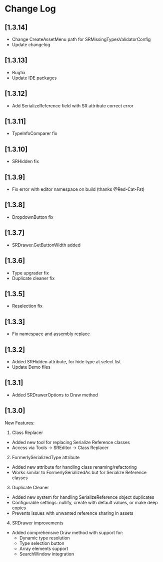 # Change Log

## [1.3.14]

- Change CreateAssetMenu path for SRMissingTypesValidatorConfig
- Update changelog

## [1.3.13]

- Bugfix
- Update IDE packages

## [1.3.12]

- Add SerializeReference field with SR attribute correct error

## [1.3.11]

- TypeInfoComparer fix

## [1.3.10]

- SRHidden fix

## [1.3.9]

- Fix error with editor namespace on build (thanks @Red-Cat-Fat)

## [1.3.8]

- DropdownButton fix

## [1.3.7]

- SRDrawer.GetButtonWidth added

## [1.3.6]

- Type upgrader fix
- Duplicate cleaner fix

## [1.3.5]

- Reselection fix

## [1.3.3]

- Fix namespace and assembly replace

## [1.3.2]

- Added SRHidden attribute, for hide type at select list
- Update Demo files

## [1.3.1]

- Added SRDrawerOptions to Draw method

## [1.3.0]

New Features:

1. Class Replacer
- Added new tool for replacing Serialize Reference classes
- Access via Tools -> SREditor -> Class Replacer

2. FormerlySerializedType attribute
- Added new attribute for handling class renaming/refactoring
- Works similar to FormerlySerializedAs but for Serialize Reference classes

3. Duplicate Cleaner
- Added new system for handling SerializeReference object duplicates
- Configurable settings: nullify, create with default values, or make deep copies
- Prevents issues with unwanted reference sharing in assets

4. SRDrawer improvements
- Added comprehensive Draw method with support for:
  - Dynamic type resolution
  - Type selection button
  - Array elements support
  - SearchWindow integration